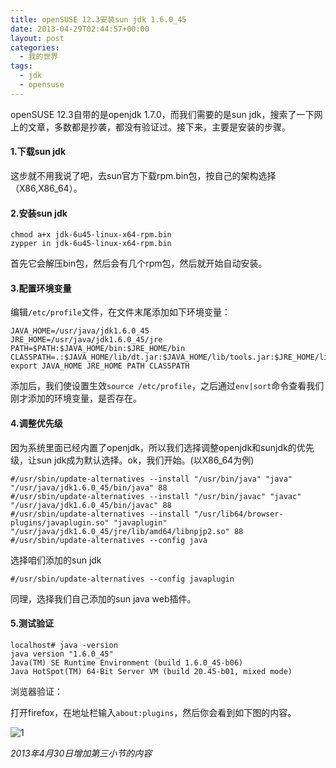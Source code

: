 ```yaml
---
title: openSUSE 12.3安装sun jdk 1.6.0_45
date: 2013-04-29T02:44:57+00:00
layout: post
categories:
  - 我的世界
tags:
  - jdk
  - opensuse
---
```


openSUSE 12.3自带的是openjdk 1.7.0，而我们需要的是sun jdk，搜索了一下网上的文章，多数都是抄袭，都没有验证过。接下来，主要是安装的步骤。

#### 1.下载sun jdk

这步就不用我说了吧，去sun官方下载rpm.bin包，按自己的架构选择（X86,X86_64）。

#### 2.安装sun jdk
```
chmod a+x jdk-6u45-linux-x64-rpm.bin
zypper in jdk-6u45-linux-x64-rpm.bin
```
<!--more-->
首先它会解压bin包，然后会有几个rpm包，然后就开始自动安装。

#### 3.配置环境变量

编辑`/etc/profile`文件，在文件末尾添加如下环境变量：
```
JAVA_HOME=/usr/java/jdk1.6.0_45
JRE_HOME=/usr/java/jdk1.6.0_45/jre
PATH=$PATH:$JAVA_HOME/bin:$JRE_HOME/bin
CLASSPATH=.:$JAVA_HOME/lib/dt.jar:$JAVA_HOME/lib/tools.jar:$JRE_HOME/lib
export JAVA_HOME JRE_HOME PATH CLASSPATH
```

添加后，我们使设置生效`source /etc/profile`，之后通过`env|sort`命令查看我们刚才添加的环境变量，是否存在。

#### 4.调整优先级

因为系统里面已经内置了openjdk，所以我们选择调整openjdk和sunjdk的优先级，让sun jdk成为默认选择。ok，我们开始。(以X86_64为例)
```
#/usr/sbin/update-alternatives --install "/usr/bin/java" "java" "/usr/java/jdk1.6.0_45/bin/java" 88
#/usr/sbin/update-alternatives --install "/usr/bin/javac" "javac" "/usr/java/jdk1.6.0_45/bin/javac" 88
#/usr/sbin/update-alternatives --install "/usr/lib64/browser-plugins/javaplugin.so" "javaplugin" "/usr/java/jdk1.6.0_45/jre/lib/amd64/libnpjp2.so" 88 #/usr/sbin/update-alternatives --config java
```

选择咱们添加的sun jdk
```
#/usr/sbin/update-alternatives --config javaplugin
```

同理，选择我们自己添加的sun java web插件。

#### 5.测试验证
```
localhost# java -version
java version "1.6.0_45"
Java(TM) SE Runtime Environment (build 1.6.0_45-b06)
Java HotSpot(TM) 64-Bit Server VM (build 20.45-b01, mixed mode)
```

浏览器验证：

打开firefox，在地址栏输入`about:plugins`，然后你会看到如下图的内容。

![1](https://res.cloudinary.com/the-backyard-of-stanley/image/upload/v1413002762/52713f9370ecc3bbcfa6168f54098c97_cng8v9.png)

_2013年4月30日增加第三小节的内容_